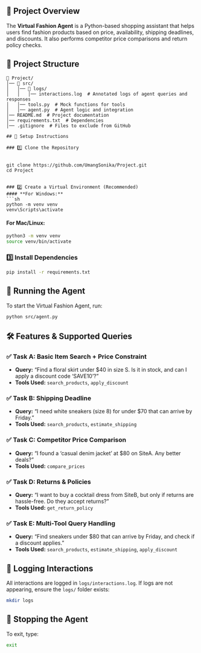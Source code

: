 ## 📌 Project Overview
The **Virtual Fashion Agent** is a Python-based shopping assistant that helps users find fashion products based on price, availability, shipping deadlines, and discounts. It also performs competitor price comparisons and return policy checks.

## 📁 Project Structure
```
📂 Project/  
│── 📂 src/  
│   │── 📂 logs/  
│   │   │── interactions.log  # Annotated logs of agent queries and responses  
│   │── tools.py  # Mock functions for tools  
│   │── agent.py  # Agent logic and integration  
│── README.md  # Project documentation  
│── requirements.txt  # Dependencies  
│── .gitignore  # Files to exclude from GitHub  

## 🔧 Setup Instructions

### 1️⃣ Clone the Repository


git clone https://github.com/UmangSonika/Project.git
cd Project


### 2️⃣ Create a Virtual Environment (Recommended)
#### **For Windows:**
```sh
python -m venv venv
venv\Scripts\activate
```

#### **For Mac/Linux:**
```sh
python3 -m venv venv
source venv/bin/activate
```

### 3️⃣ Install Dependencies
```sh
pip install -r requirements.txt
```

## 🚀 Running the Agent
To start the Virtual Fashion Agent, run:
```sh
python src/agent.py
```

## 🛠 Features & Supported Queries
### ✅ **Task A: Basic Item Search + Price Constraint**
- **Query:** “Find a floral skirt under $40 in size S. Is it in stock, and can I apply a discount code ‘SAVE10’?”
- **Tools Used:** `search_products`, `apply_discount`

### ✅ **Task B: Shipping Deadline**
- **Query:** “I need white sneakers (size 8) for under $70 that can arrive by Friday.”
- **Tools Used:** `search_products`, `estimate_shipping`

### ✅ **Task C: Competitor Price Comparison**
- **Query:** “I found a ‘casual denim jacket’ at $80 on SiteA. Any better deals?”
- **Tools Used:** `compare_prices`

### ✅ **Task D: Returns & Policies**
- **Query:** “I want to buy a cocktail dress from SiteB, but only if returns are hassle-free. Do they accept returns?”
- **Tools Used:** `get_return_policy`

### ✅ **Task E: Multi-Tool Query Handling**
- **Query:** “Find sneakers under $80 that can arrive by Friday, and check if a discount applies.”
- **Tools Used:** `search_products`, `estimate_shipping`, `apply_discount`

## 📜 Logging Interactions
All interactions are logged in `logs/interactions.log`. If logs are not appearing, ensure the `logs/` folder exists:
```sh
mkdir logs
```

## 🛑 Stopping the Agent
To exit, type:
```sh
exit
```

